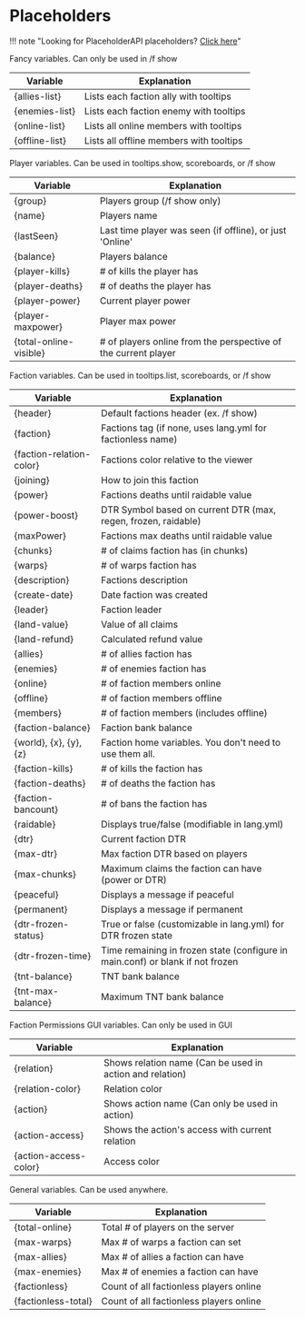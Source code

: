 # Placeholders

!!! note "Looking for PlaceholderAPI placeholders? [Click here](placeholderapi.md)"


Fancy variables. Can only be used in /f show

Variable | Explanation
--| ---
{allies-list}  | Lists each faction ally with tooltips
{enemies-list} | Lists each faction enemy with tooltips
{online-list}  | Lists all online members with tooltips
{offline-list} | Lists all offline members with tooltips
 
Player variables. Can be used in tooltips.show, scoreboards, or /f show

Variable | Explanation
--| ---
{group}     | Players group (/f show only)
{name}      | Players name
{lastSeen}  | Last time player was seen (if offline), or just 'Online'
{balance} | Players balance
{player-kills} | # of kills the player has
{player-deaths}| # of deaths the player has
{player-power} | Current player power
{player-maxpower} | Player max power
{total-online-visible}| # of players online from the perspective of the current player
 
Faction variables. Can be used in tooltips.list, scoreboards, or /f show

Variable | Explanation
--| ---
{header}    | Default factions header (ex. /f show)
{faction}   | Factions tag (if none, uses lang.yml for factionless name)
{faction-relation-color} | Factions color relative to the viewer
{joining}   | How to join this faction
{power}     | Factions deaths until raidable value
{power-boost}  | DTR Symbol based on current DTR (max, regen, frozen, raidable)
{maxPower}  | Factions max deaths until raidable value
{chunks}    | # of claims faction has (in chunks)
{warps}     | # of warps faction has
{description} | Factions description
{create-date} | Date faction was created
{leader}    | Faction leader
{land-value}  | Value of all claims
{land-refund} | Calculated refund value
{allies}    | # of allies faction has
{enemies}   | # of enemies faction has
{online}    | # of faction members online
{offline}   | # of faction members offline
{members}   | # of faction members (includes offline)
{faction-balance}      | Faction bank balance
{world}, {x}, {y}, {z} | Faction home variables. You don't need to use them all.
{faction-kills} | # of kills the faction has
{faction-deaths}| # of deaths the faction has
{faction-bancount} | # of bans the faction has
{raidable} | Displays true/false (modifiable in lang.yml)
{dtr} | Current faction DTR
{max-dtr} | Max faction DTR based on players
{max-chunks} | Maximum claims the faction can have (power or DTR)
{peaceful} | Displays a message if peaceful
{permanent} | Displays a message if permanent
{dtr-frozen-status} | True or false (customizable in lang.yml) for DTR frozen state
{dtr-frozen-time} | Time remaining in frozen state (configure in main.conf) or blank if not frozen
{tnt-balance} | TNT bank balance
{tnt-max-balance} | Maximum TNT bank balance

 
Faction Permissions GUI variables. Can only be used in GUI

Variable | Explanation
--| ---
{relation}            | Shows relation name (Can be used in action and relation)
{relation-color}      | Relation color
{action}              | Shows action name (Can only be used in action)
{action-access}       | Shows the action's access with current relation
{action-access-color} | Access color

General variables. Can be used anywhere.

Variable | Explanation
--| ---
{total-online}       | Total # of players on the server
{max-warps}          | Max # of warps a faction can set
{max-allies}         | Max # of allies a faction can have
{max-enemies}        | Max # of enemies a faction can have
{factionless}        | Count of all factionless players online
{factionless-total}  | Count of all factionless players online